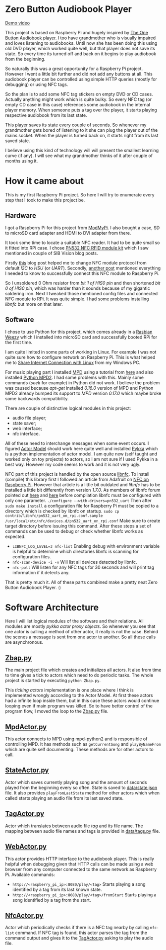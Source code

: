 Zero Button Audiobook Player
============================
[Demo video]

This project is based on Raspberry Pi and hugely inspired by [The One Button Audiobook player]. I too have grandmother who is visually impaired and loves listening to audiobooks. Until now she has been doing this using old DVD player, which worked quite well, but that player does not save its state. So every time its turned off and back on it begins to play audiobook from the beginning.

So naturally this was a great opportunity for a Raspberry Pi project. However I went a little bit further and did not add any buttons at all. This audiobook player can be controlled using simple HTTP queries (mostly for debugging) or using NFC tags.

So the plan is to add some NFC tag stickers on empty DVD or CD cases. Actually anything might work which is quite bulky. So every NFC tag (or empty CD case in this case) references some audiobook in the internal player memory. When someone puts a tag over the player, it starts playing respective audiobook from its last state.

This player saves its state every couple of seconds. So whenever my grandmother gets bored of listening to it she can plug the player out of the mains socket. When the player is turned back on, it starts right from its last saved state.

I believe using this kind of technology will will present the smallest learning curve (if any). I will see what my grandmother thinks of it after couple of months using it.

How it came about
=================
This is my first Raspberry Pi project. So here I will try to enumerate every step that I took to make this project be.

Hardware
--------
I got a Raspberry Pi for this project from [ModMyPi]. I also bought a case, SD to microSD card adapter and HDMI to DVI adapter from there.

It took some time to locate a suitable NFC reader. It had to be quite small so it fitted into RPi case. I chose [PN532 NFC RFID module kit] which I saw mentioned in couple of SIB Vision blog posts.

Firstly [this][NFC/RFID for Beagleboard xm with Java] blog post helped me to change NFC module protocol from default _I2C_ to _HSU_ (or _UART_). Secondly, [another post][NFC Reader with RaspberryPi GPIO] mentioned everything I needed to know to successfully connect this NFC module to Raspberry Pi.

So I unsoldered 0 Ohm resistor from _bit 1 of HIS0 pin_ and then shortened _bit 0 of HIS0 pin_, which was harder than it sounds because of my gigantic soldering iron. Next I tweaked those mentioned config files and connected NFC module to RPi. It was quite simple. I had some problems installing _libnfc_ but more on that later.

Software
--------
I chose to use Python for this project, which comes already in a [Rasbian Weezy] which I installed into microSD card and successfully booted RPi for the first time.

I am quite limited in some parts of working in Linux. For example I was not quite sure how to configure network on Raspberry Pi. This is what helped me to [Share Internet Connection with Linux] from my Windows PC.

For music playing part I installed [MPD] using a tutorial from [here][Installing MPD] and also installed [Python MPD2]. I had some problems with this. Mainly some commands (_seek_ for example) in Python did not work. I believe the problem was caused because _apt-get_ installed _0.16.0_ version of MPD and Python MPD2 already bumped its support to _MPD_ version _0.17.0_ which maybe broke some backwards compatibility.

There are couple of distinctive logical modules in this project:

* audio file player;
* state saver;
* web interface;
* nfc interface.

All of these need to interchange messages when some event occurs. I figured [Actor Model] should work here quite well and installed [Pykka] which is a python implementation of actor model. I am quite new (self taught and worked only on toy projects) to actors, so I am not sure if I used Pykka in a best way. However my code seems to work and it is not very ugly.

NFC part of this project is handled by the open source [libnfc]. To install (compile) this library first I followed an article from Adafruit on [NFC on Raspberry Pi]. However that article is a little bit outdated and _libnfc_ has to be installed a little bit differently from version _1.7.0_. As members of libnfc forum pointed out [here][libnfc forum post] and [here][libnfc forum post #2] before compilation libnfc must be configured with only one parameter. ```./configure --with-drivers=pn532_uart``` Then after ```sudo make install``` a configuration file for Raspberry Pi must be copied to a directory which is checked by libnfc on startup. ```sudo cp contrib/libnfc/pn532_uart_on_rpi.conf.sample /usr/local/etc/nfc/devices.d/pn532_uart_on_rpi.conf``` Make sure to create target directory before issuing this command. After these steps a set of commands can be used to debug or check whether libnfc works as expected.

* ```LIBNFC_LOG_LEVEL=3 nfc-list``` Enabling debug with environment variable is helpful to determine which directories libnfc is scanning for configuration files.
* ```nfc-scan-device -i -v``` Will list all devices detected by libnfc.
* ```nfc-poll``` Will listen for any NFC tags for 30 seconds and will print tag information if it detects any.

That is pretty much it. All of these parts combined make a pretty neat Zero Button Audiobook Player. :)

Software Architecture
=====================
Here I will list logical modules of the software and their relations. All modules are mostly _pykka actor proxy objects_. So whenever you see that one actor is calling a method of other actor, it really is not the case. Behind the scenes a message is sent from one actor to another. So all these calls are asynchronous.

[Zbap.py](Zbap.py)
------------------
The main project file which creates and initializes all actors. It also from time to time gives a tick to actors which need to do periodic tasks. The whole project is started by executing ```python Zbap.py```.

This _ticking actors_ implementation is one place where I think is implemented wrongly according to the Actor Model. At first these actors had a infinite loop inside them, but in this case these actors would continue looping even if main program was killed. So to have better control of the program flow, I moved the loop to the [Zbap.py](Zbap.py) file.

[MpdActor.py](MpdActor.py)
--------------------------
This actor connects to MPD using mpd-python2 and is responsible of controlling MPD. It has methods such as ```getCurrentSong``` and ```playByNameFrom``` which are quite self documenting. These methods are for other actors to call.

[StateActor.py](StateActor.py)
------------------------------
Actor which saves currently playing song and the amount of seconds played from the beginning every so often. State is saved to [data/state.json](data/state.json) file. It also provides ```playFromLastState``` method for other actors which when called starts playing an audio file from its last saved state.

[TagActor.py](TagActor.py)
--------------------------
Actor which translates between audio file _tag_ and its file name. The mapping between audio file names and tags is provided in [data/tags.py](data/tags.py) file.

[WebActor.py](WebActor.py)
--------------------------
This actor provides HTTP interface to the audiobook player. This is really helpful when debugging given that HTTP calls can be made using a web browser from any computer connected to the same network as Raspberry Pi. Available commands:

* ```http://<raspberry_pi_ip>:8080/play/<tag>``` Starts playing a song identified by a tag from its last known state.
* ```http://<raspberry_pi_ip>:8080/play/<tag>/fromStart``` Starts playing a song identified by a tag from the start.

[NfcActor.py](NfcActor.py)
--------------------------
Actor which periodically checks if there is a NFC tag nearby by calling ```nfc-list``` command. If NFC tag is found, this actor parses the tag from the command output and gives it to the [TagActor.py](TagActor.py) asking to play the audio file.

[Demo video]: [http://www.youtube.com/watch?v=PfXmEMPt9ws]
[The One Button Audiobook player]: http://blogs.fsfe.org/clemens/2012/10/30/the-one-button-audiobook-player/
[ModMyPi]: https://www.modmypi.com/
[PN532 NFC RFID module kit]: http://www.elechouse.com/elechouse/index.php?main_page=product_info&cPath=90_93&products_id=2205
[NFC/RFID for Beagleboard xm with Java]: http://blog.sibvisions.com/2012/11/26/nfcrfid-for-beagleboard-xm-with-java/
[NFC Reader with RaspberryPi GPIO]: http://blog.sibvisions.com/2013/01/04/nfc-reader-with-raspberrypi-gpio/
[Rasbian Weezy]: http://www.raspberrypi.org/downloads
[Share Internet Connection with Linux]: http://blog.creativeitp.com/posts-and-articles/windows/share-windows-internet-connection-with-linux/comment-page-1/
[MPD]: http://mpd.wikia.com/wiki/Music_Player_Daemon_Wiki
[Installing MPD]: http://crunchbang.org/forums/viewtopic.php?id=4686
[Python MPD2]: https://github.com/Mic92/python-mpd2
[Actor Model]: http://en.wikipedia.org/wiki/Actor_model
[Pykka]: https://github.com/jodal/pykka
[libnfc]: https://code.google.com/p/libnfc/
[NFC on Raspberry Pi]: http://learn.adafruit.com/adafruit-nfc-rfid-on-raspberry-pi/overview
[libnfc forum post]: http://www.libnfc.org/community/topic/924/no-nfc-device-when-using-libnfc-170-rc5-on-raspberry-pi/
[libnfc forum post #2]: http://www.libnfc.org/community/topic/913/no-nfc-device-found-with-libnfc170rc4-on-raspberry-pi/